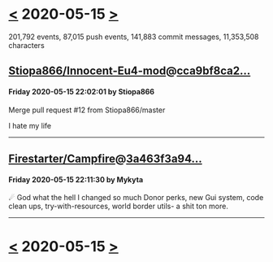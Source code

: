 # [<](2020-05-14.md) 2020-05-15 [>](2020-05-16.md)

201,792 events, 87,015 push events, 141,883 commit messages, 11,353,508 characters


## [Stiopa866/Innocent-Eu4-mod](https://github.com/Stiopa866/Innocent-Eu4-mod)@[cca9bf8ca2...](https://github.com/Stiopa866/Innocent-Eu4-mod/commit/cca9bf8ca29d0bbb7886de9c9b99bd18b73f8016)
#### Friday 2020-05-15 22:02:01 by Stiopa866

Merge pull request #12 from Stiopa866/master

I hate my life

---
## [Firestarter/Campfire](https://github.com/Firestarter/Campfire)@[3a463f3a94...](https://github.com/Firestarter/Campfire/commit/3a463f3a94757ecdd4b4c4c0a516e7e9db7552f2)
#### Friday 2020-05-15 22:11:30 by Mykyta

☄ God what the hell I changed so much
Donor perks, new Gui system, code clean ups, try-with-resources, world border utils- a shit ton more.

---

# [<](2020-05-14.md) 2020-05-15 [>](2020-05-16.md)

